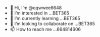- 👋 Hi, I’m @qqwwee6648
- 👀 I’m interested in ...BET365
- 🌱 I’m currently learning ...BET365
- 💞️ I’m looking to collaborate on ...BET365
- 📫 How to reach me ...664814606

<!---
qqwwee6648/qqwwee6648 is a ✨ special ✨ repository because its `README.md` (this file) appears on your GitHub profile.
You can click the Preview link to take a look at your changes.
--->
